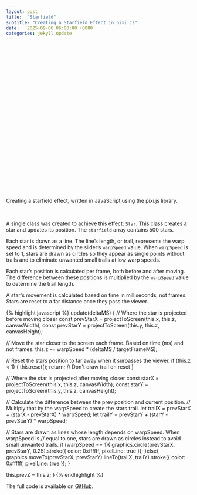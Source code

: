 ```yaml
---
layout: post
title:  "Starfield"
subtitle: "Creating a Starfield Effect in pixi.js" 
date:   2025-09-06 06:00:00 +0000
categories: jekyll update
---
```


<div id="star-field-container" style="position: relative; text-align: center; margin: 2rem 0; height: 360;"></div>
<script src="https://cdnjs.cloudflare.com/ajax/libs/pixi.js/8.12.0/pixi.min.js"></script>
<script src="/assets/star-field.js"></script>

<!-- Round the canvas corners -->
<style>
  #star-field-container canvas {
	border-radius: 12px;
  }
</style>

Creating a starfield effect, written in JavaScript using the pixi.js library.

<br>

A single class was created to achieve this effect: `Star`. This class creates a star and updates its position. The `starfield` array contains 500 stars.

Each star is drawn as a line. The line’s length, or trail, represents the warp speed and is determined by the slider’s `warpSpeed` value. When `warpSpeed` is set to 1, stars are drawn as circles so they appear as single points without trails and to eliminate unwanted small trails at low warp speeds.

Each star’s position is calculated per frame, both before and after moving. The difference between these positions is multiplied by the `warpSpeed` value to determine the trail length.

A star's movement is calculated based on time in milliseconds, not frames. Stars are reset to a far distance once they pass the viewer.

{% highlight javascript %}
update(deltaMS) {
  // Where the star is projected before moving closer
  const prevStarX = projectToScreen(this.x, this.z, canvasWidth);
  const prevStarY = projectToScreen(this.y, this.z, canvasHeight);
  
  // Move the star closer to the screen each frame. Based on time (ms) and not frames.
  this.z -= warpSpeed * (deltaMS / targetFrameMS);
  
  // Reset the stars position to far away when it surpasses the viewer.
  if (this.z < 1) {
    this.reset();
    return; // Don't draw trail on reset
  }
	  
  // Where the star is projected after moving closer
  const starX = projectToScreen(this.x, this.z, canvasWidth);
  const starY = projectToScreen(this.y, this.z, canvasHeight);
	  
  // Calculate the difference between the prev position and current position.
  // Multiply that by the warpSpeed to create the stars trail.
  let trailX = prevStarX + (starX - prevStarX) * warpSpeed;
  let trailY = prevStarY + (starY - prevStarY) * warpSpeed;
	  
  // Stars are drawn as lines whose length depends on warpSpeed. When warpSpeed is 
  // equal to one, stars are drawn as circles instead to avoid small unwanted trails. 
  if (warpSpeed == 1){
    graphics.circle(prevStarX, prevStarY, 0.25).stroke({ color: 0xffffff, pixelLine: true });
  }else{
    graphics.moveTo(prevStarX, prevStarY).lineTo(trailX, trailY).stroke({ color: 0xffffff, pixelLine: true });
  }
  
  this.prevZ = this.z;
}
{% endhighlight %}

The full code is available on [GitHub][starfield-gh].

[starfield-gh]: https://github.com/scottranken/starfield

<br>
